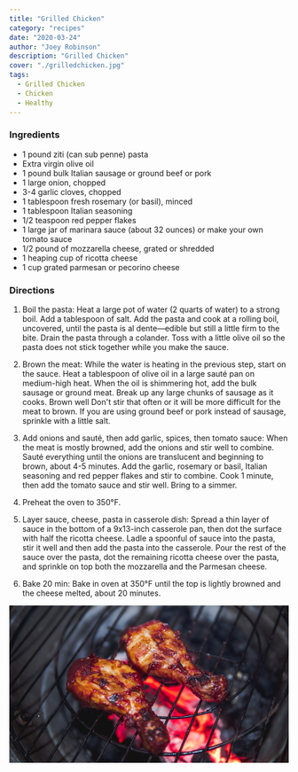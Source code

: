 ```yaml
---
title: "Grilled Chicken"
category: "recipes"
date: "2020-03-24"
author: "Joey Robinson"
description: "Grilled Chicken"
cover: "./grilledchicken.jpg"
tags:
  - Grilled Chicken
  - Chicken
  - Healthy
---
```


### Ingredients

- 1 pound ziti (can sub penne) pasta
- Extra virgin olive oil
- 1 pound bulk Italian sausage or ground beef or pork
- 1 large onion, chopped
- 3-4 garlic cloves, chopped
- 1 tablespoon fresh rosemary (or basil), minced
- 1 tablespoon Italian seasoning
- 1/2 teaspoon red pepper flakes
- 1 large jar of marinara sauce (about 32 ounces) or make your own tomato sauce
- 1/2 pound of mozzarella cheese, grated or shredded
- 1 heaping cup of ricotta cheese
- 1 cup grated parmesan or pecorino cheese

### Directions

1. Boil the pasta: Heat a large pot of water (2 quarts of water) to a strong boil. Add a tablespoon of salt. Add the pasta and cook at a rolling boil, uncovered, until the pasta is al dente—edible but still a little firm to the bite. Drain the pasta through a colander. Toss with a little olive oil so the pasta does not stick together while you make the sauce.

2. Brown the meat: While the water is heating in the previous step, start on the sauce. Heat a tablespoon of olive oil in a large sauté pan on medium-high heat. When the oil is shimmering hot, add the bulk sausage or ground meat. Break up any large chunks of sausage as it cooks. Brown well Don't stir that often or it will be more difficult for the meat to brown. If you are using ground beef or pork instead of sausage, sprinkle with a little salt.

3. Add onions and sauté, then add garlic, spices, then tomato sauce: When the meat is mostly browned, add the onions and stir well to combine. Sauté everything until the onions are translucent and beginning to brown, about 4-5 minutes. Add the garlic, rosemary or basil, Italian seasoning and red pepper flakes and stir to combine. Cook 1 minute, then add the tomato sauce and stir well. Bring to a simmer.

4. Preheat the oven to 350°F.

5. Layer sauce, cheese, pasta in casserole dish: Spread a thin layer of sauce in the bottom of a 9x13-inch casserole pan, then dot the surface with half the ricotta cheese. Ladle a spoonful of sauce into the pasta, stir it well and then add the pasta into the casserole. Pour the rest of the sauce over the pasta, dot the remaining ricotta cheese over the pasta, and sprinkle on top both the mozzarella and the Parmesan cheese.

6. Bake 20 min: Bake in oven at 350°F until the top is lightly browned and the cheese melted, about 20 minutes.

![Baked Ziti](grilledchicken.jpg)
